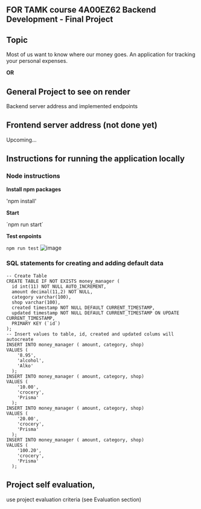 ## FOR TAMK course 4A00EZ62 Backend Development - Final Project

## Topic

Most of us want to know where our money goes. An application for tracking your personal expenses.

**OR**

## General Project to see on render

Backend server address and implemented endpoints


## Frontend server address (not done yet)

Upcoming...

## Instructions for running the application locally

### Node instructions

**Install npm packages**

'npm install'

**Start**

´npm run start´

**Test enpoints**

`npm run test`
![image](https://user-images.githubusercontent.com/98017948/212475730-509ed327-e558-4c1a-92ba-d1a040842609.png)



### SQL statements for creating and adding default data
```
-- Create Table
CREATE TABLE IF NOT EXISTS money_manager (
  id int(11) NOT NULL AUTO_INCREMENT,
  amount decimal(11,2) NOT NULL,
  category varchar(100),
  shop varchar(100),
  created timestamp NOT NULL DEFAULT CURRENT_TIMESTAMP,
  updated timestamp NOT NULL DEFAULT CURRENT_TIMESTAMP ON UPDATE CURRENT_TIMESTAMP,
  PRIMARY KEY (`id`)
);
-- Insert values to table, id, created and updated colums will autocreate
INSERT INTO money_manager ( amount, category, shop)
VALUES (
    '8.95',
    'alcohol',
    'Alko'
  );
INSERT INTO money_manager ( amount, category, shop)
VALUES (
    '10.00',
    'crocery',
    'Prisma'
  );
INSERT INTO money_manager ( amount, category, shop)
VALUES (
    '20.00',
    'crocery',
    'Prisma'
  );
INSERT INTO money_manager ( amount, category, shop)
VALUES (
    '100.20',
    'crocery',
    'Prisma'
  );

```

## Project self evaluation,
use project evaluation criteria (see Evaluation section)
